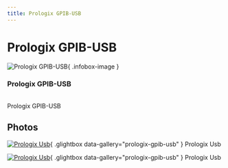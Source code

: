 ```yaml
---
title: Prologix GPIB-USB
---
```


# Prologix GPIB-USB

<div class="infobox" markdown>

![Prologix GPIB-USB](./img/Prologix-usb.jpg){ .infobox-image }

### Prologix GPIB-USB

| | |
|---|---|

</div>

[](./img/Prologix-usb.png)  [](./img/Prologix-usb.png)Prologix GPIB-USB

## Photos

<div class="photo-grid" markdown>

[![Prologix Usb](./img/Prologix-usb.jpg)](./img/Prologix-usb.jpg "Prologix Usb"){ .glightbox data-gallery="prologix-gpib-usb" }
<span class="caption">Prologix Usb</span>

[![Prologix Usb](./img/Prologix-usb.png)](./img/Prologix-usb.png "Prologix Usb"){ .glightbox data-gallery="prologix-gpib-usb" }
<span class="caption">Prologix Usb</span>

</div>
